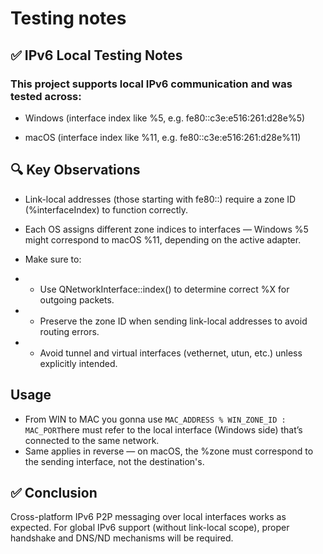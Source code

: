 # Testing notes

## ✅ IPv6 Local Testing Notes

### This project supports local IPv6 communication and was tested across:

- Windows (interface index like %5, e.g. fe80::c3e:e516:261:d28e%5)

- macOS (interface index like %11, e.g. fe80::c3e:e516:261:d28e%11)

## 🔍 Key Observations

- Link-local addresses (those starting with fe80::) require a zone ID (%interfaceIndex) to function correctly.

- Each OS assigns different zone indices to interfaces — Windows %5 might correspond to macOS %11, depending on the active adapter.

- Make sure to:

- - Use QNetworkInterface::index() to determine correct %X for outgoing packets.

- - Preserve the zone ID when sending link-local addresses to avoid routing errors.

- - Avoid tunnel and virtual interfaces (vethernet, utun, etc.) unless explicitly intended.

## Usage
- From WIN to MAC you gonna use  `MAC_ADDRESS % WIN_ZONE_ID : MAC_PORT`here must refer to the local interface (Windows side) that’s connected to the same network.
- Same applies in reverse — on macOS, the %zone must correspond to the sending interface, not the destination's.
## ✅ Conclusion
Cross-platform IPv6 P2P messaging over local interfaces works as expected.
For global IPv6 support (without link-local scope), proper handshake and DNS/ND mechanisms will be required.
